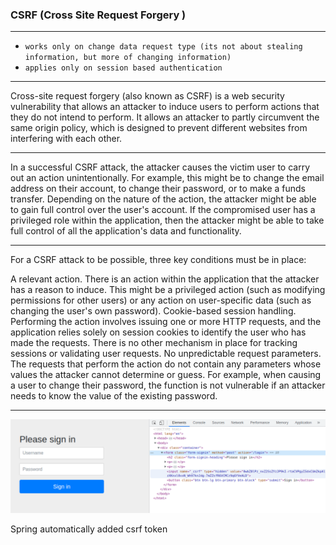 ### CSRF (Cross Site Request Forgery )

---

- `works only on change data request type (its not about stealing information, but more of changing information)`
- `applies only on session based authentication`

---

Cross-site request forgery (also known as CSRF) is a web security vulnerability that allows an attacker to induce users to perform actions that they do not intend to perform. It allows an attacker to partly circumvent the same origin policy, which is designed to prevent different websites from interfering with each other.

---

In a successful CSRF attack, the attacker causes the victim user to carry out an action unintentionally. For example, this might be to change the email address on their account, to change their password, or to make a funds transfer. Depending on the nature of the action, the attacker might be able to gain full control over the user's account. If the compromised user has a privileged role within the application, then the attacker might be able to take full control of all the application's data and functionality.

---

For a CSRF attack to be possible, three key conditions must be in place:

A relevant action. There is an action within the application that the attacker has a reason to induce. This might be a privileged action (such as modifying permissions for other users) or any action on user-specific data (such as changing the user's own password).
Cookie-based session handling. Performing the action involves issuing one or more HTTP requests, and the application relies solely on session cookies to identify the user who has made the requests. There is no other mechanism in place for tracking sessions or validating user requests.
No unpredictable request parameters. The requests that perform the action do not contain any parameters whose values the attacker cannot determine or guess. For example, when causing a user to change their password, the function is not vulnerable if an attacker needs to know the value of the existing password.

---

![img.png](etc/img.png)

Spring automatically added csrf token